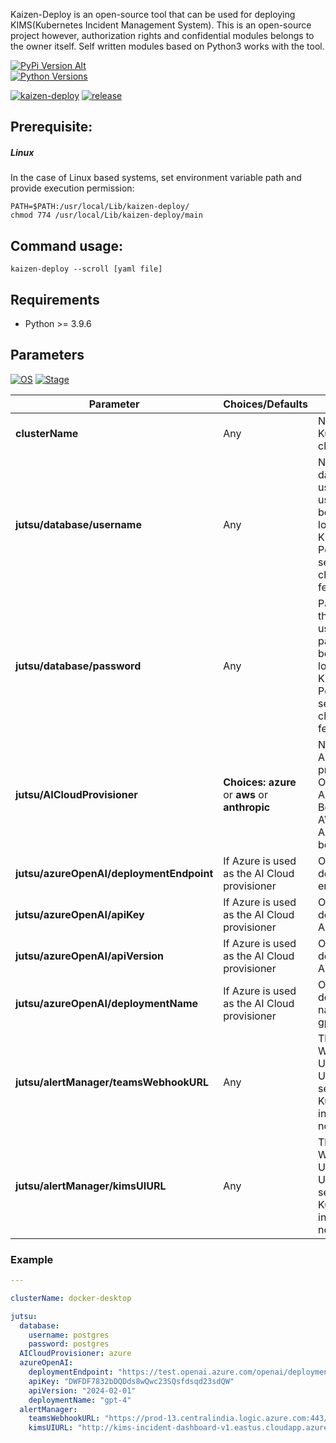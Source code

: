 Kaizen-Deploy is an open-source tool that can be used for deploying KIMS(Kubernetes Incident Management System). This is an open-source project however, authorization rights and confidential modules belongs to the owner itself. Self written modules based on Python3 works with the tool.


[![PyPi Version Alt](https://badge.fury.io/py/yt2mp3.svg)](https://pypi.python.org/pypi/yt2mp3/)  
[![Python Versions](https://img.shields.io/pypi/pyversions/yt2mp3.svg)](https://pypi.python.org/pypi/yt2mp3/)

[![kaizen-deploy](https://img.shields.io/static/v1?label=gandalf-cmt&message=v1.1.1&color=yellowgreen)](https://pypi.org/project/kaizen-deploy/)
[![release](https://img.shields.io/static/v1?label=release&message=v1.1.1&color=orange)](https://pypi.org/project/kaizen-deploy/1.1.1/)




## Prerequisite: 

##### Linux
In the case of Linux based systems, set environment variable path and provide execution permission: 
```Shell
PATH=$PATH:/usr/local/Lib/kaizen-deploy/
chmod 774 /usr/local/Lib/kaizen-deploy/main
```

## Command usage:
`kaizen-deploy --scroll [yaml file]`

## Requirements
* Python >= 3.9.6

## Parameters
 

[![OS](https://img.shields.io/static/v1?label=OS&message=Linux&color=red)](https://pypi.org/project/kaizen-deploy/)
[![Stage](https://img.shields.io/static/v1?label=Stage&message=Stable&color=blue)](https://pypi.org/project/kaizen-deploy/)

|**Parameter**|**Choices/Defaults**|**Comments**|
|-------------|--------------------|------------|
|**clusterName** |Any| Name of the Kubernetes cluster.
|**jutsu/database/username** |Any| Name of the database user. This username can be used to login to the KIMS PostgreSQL server to check data feeds.
|**jutsu/database/password** |Any| Password for the database user. This password can be used to login to the KIMS PostgreSQL server to check data feeds.
|**jutsu/AICloudProvisioner** |**Choices:** **azure** or  **aws** or **anthropic**| Name of the AI Cloud provisioner. OpenAi in Azure or Bedrock in AWS or Anthropic can be used.
|**jutsu/azureOpenAI/deploymentEndpoint** |If Azure is used as the AI Cloud provisioner| OpenAi deployment endpoint URL.
|**jutsu/azureOpenAI/apiKey** |If Azure is used as the AI Cloud provisioner| OpenAi deployment API key.
|**jutsu/azureOpenAI/apiVersion** |If Azure is used as the AI Cloud provisioner| OpenAi deployment API version..
|**jutsu/azureOpenAI/deploymentName** |If Azure is used as the AI Cloud provisioner| OpenAi deployment name (Eg: gpt-4).
|**jutsu/alertManager/teamsWebhookURL** |Any| The Microsoft Webhook URL/Workflow URL for sending Kubernetes incident notification.
|**jutsu/alertManager/kimsUIURL** |Any| The Microsoft Webhook URL/Workflow URL for sending Kubernetes incident notification.

  
  
### Example
  
```YAML
---

clusterName: docker-desktop

jutsu:
  database:
    username: postgres
    password: postgres
  AICloudProvisioner: azure
  azureOpenAI:
    deploymentEndpoint: "https://test.openai.azure.com/openai/deployments/gpt-4/chat/completions?api-version=2024-08-01-preview"
    apiKey: "DWFDF7832bDQDds8wQwc23SQsfdsqd23sdQW"
    apiVersion: "2024-02-01"
    deploymentName: "gpt-4"
  alertManager:
    teamsWebhookURL: "https://prod-13.centralindia.logic.azure.com:443/workflows/34nkjb34b3b141/triggers/manual/paths/invoke?api-version=2016-06-01&sp=%2Ftriggers%2Fmanual%2Frun&sv=1.0&si3wqqwlfMZpiQsfds_sdbqs1h-ZqcY"
    kimsUIURL: "http://kims-incident-dashboard-v1.eastus.cloudapp.azure.com:31000/incidents"
```
  



